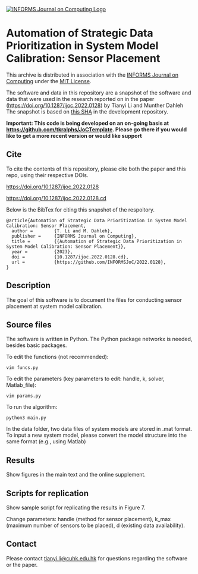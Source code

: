 [![INFORMS Journal on Computing Logo](https://INFORMSJoC.github.io/logos/INFORMS_Journal_on_Computing_Header.jpg)](https://pubsonline.informs.org/journal/ijoc)

# Automation of Strategic Data Prioritization in System Model Calibration: Sensor Placement

This archive is distributed in association with the [INFORMS Journal on
Computing](https://pubsonline.informs.org/journal/ijoc) under the [MIT License](LICENSE).

The software and data in this repository are a snapshot of the software and data
that were used in the research reported on in the paper 
(https://doi.org/10.1287/ijoc.2022.0128) by Tianyi Li and Munther Dahleh
The snapshot is based on 
[this SHA](https://github.com/tkralphs/JoCTemplate/commit/f7f30c63adbcb0811e5a133e1def696b74f3ba15) 
in the development repository. 

**Important: This code is being developed on an on-going basis at 
https://github.com/tkralphs/JoCTemplate. Please go there if you would like to
get a more recent version or would like support**

## Cite

To cite the contents of this repository, please cite both the paper and this repo, using their respective DOIs.

https://doi.org/10.1287/ijoc.2022.0128

https://doi.org/10.1287/ijoc.2022.0128.cd

Below is the BibTex for citing this snapshot of the respoitory.

```
@article{Automation of Strategic Data Prioritization in System Model Calibration: Sensor Placement,
  author =        {T. Li and M. Dahleh},
  publisher =     {INFORMS Journal on Computing},
  title =         {{Automation of Strategic Data Prioritization in System Model Calibration: Sensor Placement}},
  year =          {2023},
  doi =           {10.1287/ijoc.2022.0128.cd},
  url =           {https://github.com/INFORMSJoC/2022.0128},
}  
```

## Description

The goal of this software is to document the files for conducting sensor placement at system model calibration. 

## Source files

The software is written in Python. The Python package networkx is needed, besides basic packages.

To edit the functions (not recommended):

```
vim funcs.py
```

To edit the parameters (key parameters to edit: handle, k, solver, Matlab_file):

```
vim params.py
```

To run the algorithm:

```
python3 main.py
```

In the data folder, two data files of system models are stored in .mat format. To input a new system model, please convert the model structure into the same format (e.g., using Matlab)

## Results

Show figures in the main text and the online supplement.

## Scripts for replication

Show sample script for replicating the results in Figure 7. 

Change parameters: handle (method for sensor placement), k_max (maximum number of sensors to be placed), d (existing data availability).

## Contact

Please contact tianyi.li@cuhk.edu.hk for questions regarding the software or the paper.
